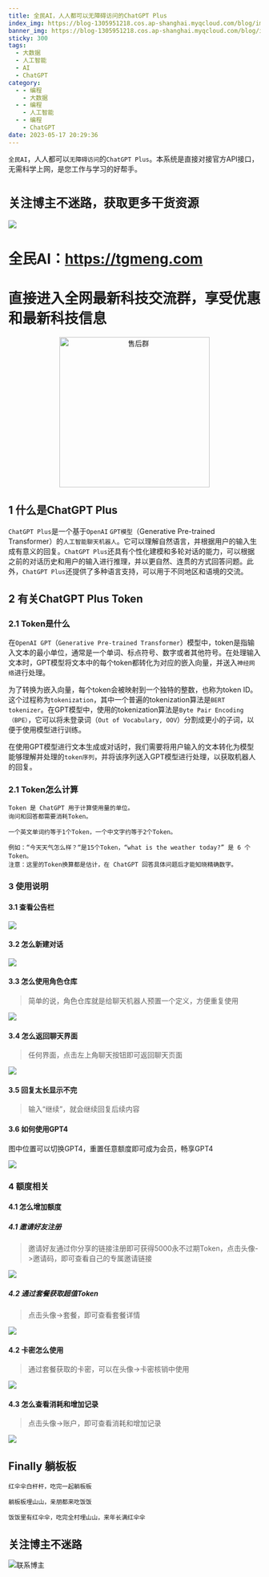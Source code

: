 ```yaml
---
title: 全民AI，人人都可以无障碍访问的ChatGPT Plus
index_img: https://blog-1305951218.cos.ap-shanghai.myqcloud.com/blog/image/articleBg/1(145).jpg
banner_img: https://blog-1305951218.cos.ap-shanghai.myqcloud.com/blog/image/articleBg/1(145).jpg
sticky: 300
tags:
  - 大数据
  - 人工智能
  - AI
  - ChatGPT
category:
  - - 编程
    - 大数据
  - - 编程
    - 人工智能
  - - 编程
    - ChatGPT
date: 2023-05-17 20:29:36
---
```


`全民AI`，人人都可以`无障碍访问`的`ChatGPT Plus`。本系统是直接对接官方API接口，无需科学上网，是您工作与学习的好帮手。

<!-- more -->

# `关注博主不迷路，获取更多干货资源`

![](https://github-edu-student-id-card-basic-1305951218.cos.ap-shanghai.myqcloud.com/shouhou.jpg)

# 全民AI：https://tgmeng.com
# 直接进入全网最新科技交流群，享受优惠和最新科技信息

<div align="center">   <img width="300" height="300" src="https://github-edu-student-id-card-basic-1305951218.cos.ap-shanghai.myqcloud.com/shouhou.jpg" alt="售后群"> </div>

## 1 什么是ChatGPT Plus

`ChatGPT Plus`是一个基于`OpenAI` `GPT模型`（Generative Pre-trained Transformer）的`人工智能聊天机器人`。它可以理解自然语言，并根据用户的输入生成有意义的回复。`ChatGPT Plus`还具有个性化建模和多轮对话的能力，可以根据之前的对话历史和用户的输入进行推理，并以更自然、连贯的方式回答问题。此外，`ChatGPT Plus`还提供了多种语言支持，可以用于不同地区和语境的交流。

## 2 有关ChatGPT Plus Token

### 2.1 Token是什么

在`OpenAI GPT`（`Generative Pre-trained Transformer`）模型中，token是指输入文本的最小单位，通常是一个单词、标点符号、数字或者其他符号。在处理输入文本时，GPT模型将文本中的每个token都转化为对应的嵌入向量，并送入`神经网络`进行处理。

为了转换为嵌入向量，每个token会被映射到一个独特的整数，也称为token ID。这个过程称为`tokenization`，其中一个普遍的tokenization算法是`BERT tokenizer`。在GPT模型中，使用的tokenization算法是`Byte Pair Encoding （BPE）`，它可以将未登录词（`Out of Vocabulary, OOV`）分割成更小的子词，以便于使用模型进行训练。

在使用GPT模型进行文本生成或对话时，我们需要将用户输入的文本转化为模型能够理解并处理的`token序列`，并将该序列送入GPT模型进行处理，以获取机器人的回复。

### 2.1 Token怎么计算

```angular2html
Token 是 ChatGPT 用于计算使用量的单位。
询问和回答都需要消耗Token。

一个英文单词约等于1个Token，一个中文字约等于2个Token。

例如：“今天天气怎么样？“是15个Token，“what is the weather today?” 是 6 个Token。
注意：这里的Token换算都是估计，在 ChatGPT 回答具体问题后才能知晓精确数字。
```
### 3 使用说明

#### 3.1 查看公告栏

![](https://blog-1305951218.cos.ap-shanghai.myqcloud.com/blog/image/articleContent/chatgpt_anybodyai/1.png)

#### 3.2 怎么新建对话

![](https://blog-1305951218.cos.ap-shanghai.myqcloud.com/blog/image/articleContent/chatgpt_anybodyai/2.png)

#### 3.3 怎么使用角色仓库

> 简单的说，角色仓库就是给聊天机器人预置一个定义，方便重复使用

![](https://blog-1305951218.cos.ap-shanghai.myqcloud.com/blog/image/articleContent/chatgpt_anybodyai/3.png)

#### 3.4 怎么返回聊天界面

> 任何界面，点击左上角聊天按钮即可返回聊天页面

![](https://blog-1305951218.cos.ap-shanghai.myqcloud.com/blog/image/articleContent/chatgpt_anybodyai/4.png)

#### 3.5 回复太长显示不完

> 输入“继续”，就会继续回复后续内容

#### 3.6 如何使用GPT4

图中位置可以切换GPT4，重置任意额度即可成为会员，畅享GPT4

![](https://blog-1305951218.cos.ap-shanghai.myqcloud.com/blog/image/articleContent/chatgpt_anybodyai/5.png)

### 4 额度相关

#### 4.1 怎么增加额度

##### 4.1 邀请好友注册

> 邀请好友通过你分享的链接注册即可获得5000永不过期Token，点击头像->邀请码，即可查看自己的专属邀请链接

![](https://blog-1305951218.cos.ap-shanghai.myqcloud.com/blog/image/articleContent/chatgpt_anybodyai/6.png)

##### 4.2 通过套餐获取超值Token

> 点击头像->套餐，即可查看套餐详情

![](https://blog-1305951218.cos.ap-shanghai.myqcloud.com/blog/image/articleContent/chatgpt_anybodyai/7.png)

#### 4.2 卡密怎么使用

> 通过套餐获取的卡密，可以在头像->卡密核销中使用

![](https://blog-1305951218.cos.ap-shanghai.myqcloud.com/blog/image/articleContent/chatgpt_anybodyai/8.png)

#### 4.3 怎么查看消耗和增加记录

> 点击头像->账户，即可查看消耗和增加记录

![](https://blog-1305951218.cos.ap-shanghai.myqcloud.com/blog/image/articleContent/chatgpt_anybodyai/9.png)

## Finally 躺板板

`红伞伞白杆杆，吃完一起躺板板`

`躺板板埋山山，亲朋都来吃饭饭`

`饭饭里有红伞伞，吃完全村埋山山，来年长满红伞伞`

## 关注博主不迷路
![联系博主](https://github-edu-student-id-card-basic-1305951218.cos.ap-shanghai.myqcloud.com/shouhou.jpg)